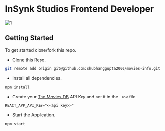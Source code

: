 # InSynk Studios Frontend Developer

![1](https://user-images.githubusercontent.com/79959361/208253283-de35cf72-60b8-4a3e-b09b-625d6c461594.png)


## Getting Started

To get started clone/fork this repo.

- Clone this Repo.

```bash
git remote add origin git@github.com:shubhanggupta2000/movies-info.git
```

- Install all dependencies.

```bash
npm install
```

- Create your [The Movies DB](https://www.themoviedb.org/) API Key and set it in the `.env` file.

```env
REACT_APP_API_KEY="<<api key>>"
```

- Start the Application.

```bash
npm start
```
